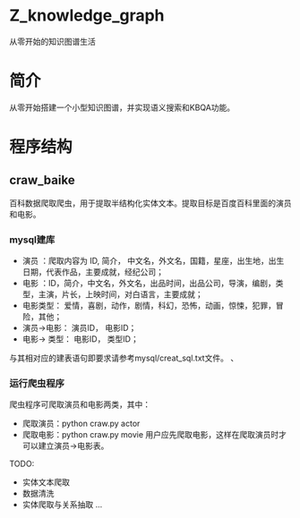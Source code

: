 # Z_knowledge_graph
从零开始的知识图谱生活

# 简介
从零开始搭建一个小型知识图谱，并实现语义搜索和KBQA功能。<br>

# 程序结构
## craw_baike
百科数据爬取爬虫，用于提取半结构化实体文本。提取目标是百度百科里面的演员和电影。
### mysql建库
* 演员 ：爬取内容为 ID, 简介， 中文名，外文名，国籍，星座，出生地，出生日期，代表作品，主要成就，经纪公司；  
* 电影 ：ID，简介，中文名，外文名，出品时间，出品公司，导演，编剧，类型，主演，片长，上映时间，对白语言，主要成就；  
* 电影类型： 爱情，喜剧，动作，剧情，科幻，恐怖，动画，惊悚，犯罪，冒险，其他； 
* 演员->电影： 演员ID， 电影ID； 
* 电影-> 类型： 电影ID， 类型ID；

与其相对应的建表语句即要求请参考mysql/creat_sql.txt文件。  、
### 运行爬虫程序
爬虫程序可爬取演员和电影两类，其中：  
* 爬取演员：python craw.py actor 
* 爬取电影：python craw.py movie 
用户应先爬取电影，这样在爬取演员时才可以建立演员->电影表。


TODO:
* 实体文本爬取
* 数据清洗
* 实体爬取与关系抽取
...
